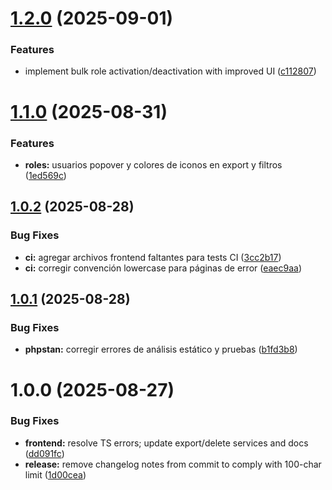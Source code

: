 # [1.2.0](https://github.com/MarcoVegaR/boilerplate-laravel12/compare/v1.1.0...v1.2.0) (2025-09-01)

### Features

- implement bulk role activation/deactivation with improved UI ([c112807](https://github.com/MarcoVegaR/boilerplate-laravel12/commit/c1128073a24563831791ecb5421a65b850b5de12))

# [1.1.0](https://github.com/MarcoVegaR/boilerplate-laravel12/compare/v1.0.2...v1.1.0) (2025-08-31)

### Features

- **roles:** usuarios popover y colores de iconos en export y filtros ([1ed569c](https://github.com/MarcoVegaR/boilerplate-laravel12/commit/1ed569c15165dc257436f807c484597a4338cf36))

## [1.0.2](https://github.com/MarcoVegaR/boilerplate-laravel12/compare/v1.0.1...v1.0.2) (2025-08-28)

### Bug Fixes

- **ci:** agregar archivos frontend faltantes para tests CI ([3cc2b17](https://github.com/MarcoVegaR/boilerplate-laravel12/commit/3cc2b17a9a84b261aebb9d67051cc717d84b5510))
- **ci:** corregir convención lowercase para páginas de error ([eaec9aa](https://github.com/MarcoVegaR/boilerplate-laravel12/commit/eaec9aa97d5f4a33a70226b5e9da4f01ce35a3b2))

## [1.0.1](https://github.com/MarcoVegaR/boilerplate-laravel12/compare/v1.0.0...v1.0.1) (2025-08-28)

### Bug Fixes

- **phpstan:** corregir errores de análisis estático y pruebas ([b1fd3b8](https://github.com/MarcoVegaR/boilerplate-laravel12/commit/b1fd3b8c584989df6b19c0d5238547f46226a566))

# 1.0.0 (2025-08-27)

### Bug Fixes

- **frontend:** resolve TS errors; update export/delete services and docs ([dd091fc](https://github.com/MarcoVegaR/boilerplate-laravel12/commit/dd091fcb0c5b0a69654a73ffca7437f4daa336d0))
- **release:** remove changelog notes from commit to comply with 100-char limit ([1d00cea](https://github.com/MarcoVegaR/boilerplate-laravel12/commit/1d00cea466b090649a50ee6f808c72f27c204776))
